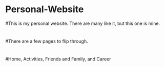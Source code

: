 # Personal-Website
#This is my personal website. There are many like it, but this one is mine.
#
#
#
#
#
#
#
#
#There are a few pages to flip through.
#
#Home, Activities, Friends and Family, and Career
